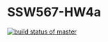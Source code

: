 # SSW567-HW4a
[![build status of master](https://travis-ci.com/mfahim5/SSW567-HW4a.svg?branch=master)](https://travis-ci.com/mfahim5/SSW567-HW4a)
